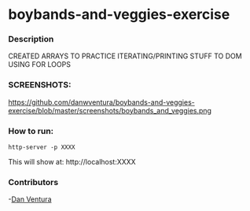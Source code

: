 # boybands-and-veggies-exercise



### Description
CREATED ARRAYS TO PRACTICE ITERATING/PRINTING STUFF TO DOM USING FOR LOOPS

### SCREENSHOTS:


https://github.com/danwventura/boybands-and-veggies-exercise/blob/master/screenshots/boybands_and_veggies.png

### How to run:

```
http-server -p XXXX
```

This will show at:
http://localhost:XXXX


### Contributors

-[Dan Ventura](https://github.com/danwventura)
